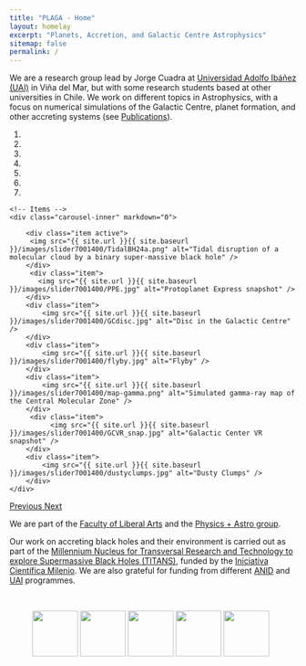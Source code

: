 ```yaml
---
title: "PLAGA - Home"
layout: homelay
excerpt: "Planets, Accretion, and Galactic Centre Astrophysics"
sitemap: false
permalink: /
---
```


We are a research group lead by Jorge Cuadra at [Universidad Adolfo
Ibáñez (UAI)](https://www.uai.cl/) in Viña del Mar, but with some
research students based at other universities in Chile.  We work on
different topics in Astrophysics, with a focus on numerical
simulations of the Galactic Centre, planet formation, and other
accreting systems (see [Publications](publications)).


<div markdown="0" id="carousel" class="carousel slide" data-ride="carousel" data-interval="5000" data-pause="hover" >
    <!-- Menu -->
    <ol class="carousel-indicators">
        <li data-target="#carousel" data-slide-to="0" class="active"></li>
        <li data-target="#carousel" data-slide-to="1"></li>
        <li data-target="#carousel" data-slide-to="2"></li>
        <li data-target="#carousel" data-slide-to="3"></li>
        <li data-target="#carousel" data-slide-to="4"></li>
        <li data-target="#carousel" data-slide-to="5"></li>
        <li data-target="#carousel" data-slide-to="6"></li>
    </ol>

    <!-- Items -->
    <div class="carousel-inner" markdown="0">

        <div class="item active">
	     <img src="{{ site.url }}{{ site.baseurl }}/images/slider7001400/TidalBH24a.png" alt="Tidal disruption of a molecular cloud by a binary super-massive black hole" />
        </div>
         <div class="item">
           <img src="{{ site.url }}{{ site.baseurl }}/images/slider7001400/PPE.jpg" alt="Protoplanet Express snapshot" />
        </div>
        <div class="item">
            <img src="{{ site.url }}{{ site.baseurl }}/images/slider7001400/GCdisc.jpg" alt="Disc in the Galactic Centre" />
        </div>
        <div class="item">
            <img src="{{ site.url }}{{ site.baseurl }}/images/slider7001400/flyby.jpg" alt="Flyby" />
        </div>
        <div class="item">
            <img src="{{ site.url }}{{ site.baseurl }}/images/slider7001400/map-gamma.png" alt="Simulated gamma-ray map of the Central Molecular Zone" />
        </div>
         <div class="item">
    	      <img src="{{ site.url }}{{ site.baseurl }}/images/slider7001400/GCVR_snap.jpg" alt="Galactic Center VR snapshot" />
        </div>
        <div class="item">
            <img src="{{ site.url }}{{ site.baseurl }}/images/slider7001400/dustyclumps.jpg" alt="Dusty Clumps" />
        </div>       
    </div>
  <a class="left carousel-control" href="#carousel" role="button" data-slide="prev">
    <span class="glyphicon glyphicon-chevron-left" aria-hidden="true"></span>
    <span class="sr-only">Previous</span>
  </a>
  <a class="right carousel-control" href="#carousel" role="button" data-slide="next">
    <span class="glyphicon glyphicon-chevron-right" aria-hidden="true"></span>
    <span class="sr-only">Next</span>
  </a>
</div>


We are part of the [Faculty of Liberal
Arts](https://artesliberales.uai.cl/) and the [Physics + Astro
group](http://physics-astro.uai.cl/).

Our work on accreting black holes and
their environment is carried out as part of the [Millennium Nucleus for
Transversal Research and Technology to explore Supermassive Black
Holes (TITANS)](http://www.astro.udec.cl/titans/), funded by the
[Iniciativa Científica Milenio](http://www.iniciativamilenio.cl/).
We are also grateful for funding from different [ANID](http://www.anid.cl) and [UAI](https://www.uai.cl/investigacion-e-innovacion/programa-de-apoyo-a-la-investigacion) programmes.

<P>&nbsp;</P>


<figure class="fourth">
  <img src="{{ site.url }}{{ site.baseurl }}/images/logopic/Logo_UAI.png" style="height: 80px">
  <img src="{{ site.url }}{{ site.baseurl }}/images/logopic/Logo_UA_PhA.jpg" style="height: 80px">
  <img src="{{ site.url }}{{ site.baseurl }}/images/logopic/Logo_Titans.png" style="height: 80px">
  <img src="{{ site.url }}{{ site.baseurl }}/images/logopic/Logo_ICM.jpg" style="height: 80px">
  <img src="{{ site.url }}{{ site.baseurl }}/images/logopic/Logo_ANID.png" style="height: 80px">	
</figure>

